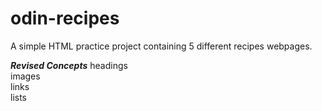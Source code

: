 # odin-recipes

A simple HTML practice project containing 5 different recipes webpages.

**_Revised Concepts_**
headings  
images  
links  
lists  
